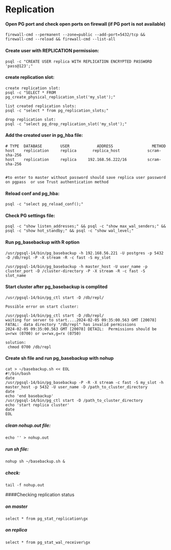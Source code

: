 
# Replication




#### Open PG port and check open ports on firewall (if PG port is not available)
```
firewall-cmd --permanent --zone=public --add-port=5432/tcp && firewall-cmd --reload && firewall-cmd --list-all
```

#### Create user with REPLICATION permission:
```
psql -c "CREATE USER replica WITH REPLICATION ENCRYPTED PASSWORD 'pass@123';"
```


#### create replication slot:
```
create replication slot:
psql -c "SELECT * FROM pg_create_physical_replication_slot('my_slot');"

list created replication slots:
psql -c "select * from pg_replication_slots;"

drop replication slot:
psql -c "select pg_drop_replication_slot('my_slot');"
```

#### Add the created user in pg_hba file:
```
# TYPE  DATABASE        USER            ADDRESS                 METHOD
host    replication     replica       replica_host            scram-sha-256
host    replication     replica     192.168.56.222/16         scram-sha-256


#to enter to master without password should save replica user password on pgpass  or use Trust authentication method
```

#### Reload conf and pg_hba:
```
psql -c "select pg_reload_conf();"
```





#### Check PG settings file:

```
psql -c "show listen_addresses;" && psql -c "show max_wal_senders;" && psql -c "show hot_standby;" && psql -c "show wal_level;"
```





#### Run pg_basebackup with R option
```
/usr/pgsql-14/bin/pg_basebackup -h 192.168.56.221 -U postgres -p 5432 -D /db/repl -P -X stream -R -c fast -S my_slot
```

```
/usr/pgsql-14/bin/pg_basebackup -h master_host -U user_name -p cluster_port -D /cluster-directory -P -X stream -R -c fast -S slot_name
```


#### Start cluster after pg_basebackup is complited


```
/usr/pgsql-14/bin/pg_ctl start -D /db/repl/
```
```
Possible error on start cluster:

/usr/pgsql-14/bin/pg_ctl start -D /db/repl/
waiting for server to start....2024-02-05 09:35:00.563 GMT [20078] FATAL:  data directory "/db/repl" has invalid permissions
2024-02-05 09:35:00.563 GMT [20078] DETAIL:  Permissions should be u=rwx (0700) or u=rwx,g=rx (0750)

solution:
 chmod 0700 /db/repl
```

#### Create sh file and run pg_basebackup with nohup

```
cat > ~/basebackup.sh << EOL
#!/bin/bash
date
/usr/pgsql-14/bin/pg_basebackup -P -R -X stream -c fast -S my_slot -h master_host -p 5432 -U user_name -D /path_to_cluster_directory
date
echo 'end basebackup'
/usr/pgsql-14/bin/pg_ctl start -D /path_to_cluster_directory
echo 'start replica cluster'
date
EOL
```


##### clean nohup.out file:
```
echo '' > nohup.out
```


##### run sh file:
```
nohup sh ~/basebackup.sh &
```

##### check:
```
tail -f nohup.out
```

####Checking replication status

##### on master
```
select * from pg_stat_replication\gx
```

##### on replica
```
select * from pg_stat_wal_receiver\gx
```
